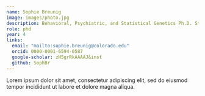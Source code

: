 ```yaml
---
name: Sophie Breunig
image: images/photo.jpg
description: Behavioral, Psychiatric, and Statistical Genetics Ph.D. Student
role: phd
year: 4
links:
  email: "mailto:sophie.breunig@colorado.edu"
  orcid: 0000-0001-6594-0587
  google-scholar: zH5grRkAAAAJ&inst
  github: SophBr
---
```


Lorem ipsum dolor sit amet, consectetur adipiscing elit, sed do eiusmod tempor incididunt ut labore et dolore magna aliqua.
